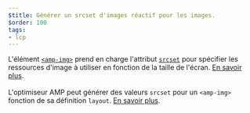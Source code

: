 ```yaml
---
$title: Générer un srcset d'images réactif pour les images.
$order: 100
tags:
- lcp
---
```


L'élément [`<amp-img>`](https://amp.dev/documentation/components/amp-img/?format=websites) prend en charge l'attribut [`srcset`](https://web.dev/use-srcset-to-automatically-choose-the-right-image/) pour spécifier les ressources d'image à utiliser en fonction de la taille de l'écran. [En savoir plus](https://amp.dev/documentation/guides-and-tutorials/develop/style_and_layout/art_direction/).<br><br> L'optimiseur AMP peut générer des valeurs `srcset` pour un `<amp-img>` fonction de sa définition `layout`. [En savoir plus](https://amp.dev/documentation/guides-and-tutorials/optimize-and-measure/amp-optimizer-guide/node-amp-optimizer/?format=websites#image-optimization).
